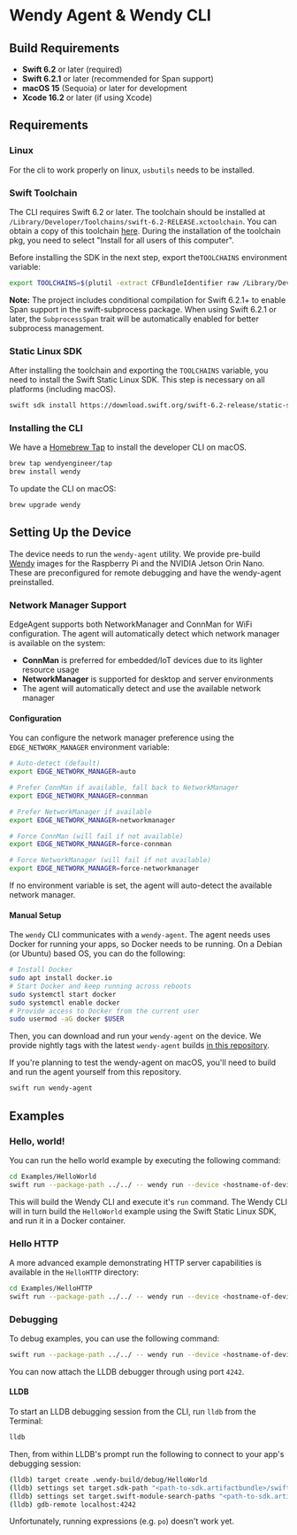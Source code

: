 # Wendy Agent & Wendy CLI

## Build Requirements

- **Swift 6.2** or later (required)
- **Swift 6.2.1** or later (recommended for Span support)
- **macOS 15** (Sequoia) or later for development
- **Xcode 16.2** or later (if using Xcode)

## Requirements

### Linux

For the cli to work properly on linux, `usbutils` needs to be installed.

### Swift Toolchain

The CLI requires Swift 6.2 or later. The toolchain should be installed at `/Library/Developer/Toolchains/swift-6.2-RELEASE.xctoolchain`. You can obtain a copy of this toolchain [here](https://download.swift.org/swift-6.2-release/xcode/swift-6.2-RELEASE/swift-6.2-RELEASE-osx.pkg). During the installation of the toolchain pkg, you need to select "Install for all users of this computer".

Before installing the SDK in the next step, export the`TOOLCHAINS` environment variable:

```sh
export TOOLCHAINS=$(plutil -extract CFBundleIdentifier raw /Library/Developer/Toolchains/swift-6.2-RELEASE.xctoolchain/Info.plist)
```

**Note:** The project includes conditional compilation for Swift 6.2.1+ to enable Span support in the swift-subprocess package. When using Swift 6.2.1 or later, the `SubprocessSpan` trait will be automatically enabled for better subprocess management.

### Static Linux SDK

After installing the toolchain and exporting the `TOOLCHAINS` variable, you need to install the Swift Static Linux SDK. This step is necessary on all platforms (including macOS).

```sh
swift sdk install https://download.swift.org/swift-6.2-release/static-sdk/swift-6.2-RELEASE/swift-6.2-RELEASE_static-linux-0.0.1.artifactbundle.tar.gz
```

### Installing the CLI

We have a [Homebrew Tap](https://github.com/wendyengineer/homebrew-tap) to install the developer CLI on macOS.

```sh
brew tap wendyengineer/tap
brew install wendy
```

To update the CLI on macOS:

```sh
brew upgrade wendy
```

## Setting Up the Device

The device needs to run the `wendy-agent` utility. We provide pre-build [Wendy](https://wendyos.io) images for the Raspberry Pi and the NVIDIA Jetson Orin Nano. These are preconfigured for remote debugging and have the wendy-agent preinstalled.

### Network Manager Support

EdgeAgent supports both NetworkManager and ConnMan for WiFi configuration. The agent will automatically detect which network manager is available on the system:

- **ConnMan** is preferred for embedded/IoT devices due to its lighter resource usage
- **NetworkManager** is supported for desktop and server environments
- The agent will automatically detect and use the available network manager

#### Configuration

You can configure the network manager preference using the `EDGE_NETWORK_MANAGER` environment variable:

```sh
# Auto-detect (default)
export EDGE_NETWORK_MANAGER=auto

# Prefer ConnMan if available, fall back to NetworkManager
export EDGE_NETWORK_MANAGER=connman

# Prefer NetworkManager if available
export EDGE_NETWORK_MANAGER=networkmanager

# Force ConnMan (will fail if not available)
export EDGE_NETWORK_MANAGER=force-connman

# Force NetworkManager (will fail if not available)
export EDGE_NETWORK_MANAGER=force-networkmanager
```

If no environment variable is set, the agent will auto-detect the available network manager.

#### Manual Setup

The `wendy` CLI communicates with a `wendy-agent`. The agent needs uses Docker for running your apps, so Docker needs to be running.
On a Debian (or Ubuntu) based OS, you can do the following:

```sh
# Install Docker
sudo apt install docker.io
# Start Docker and keep running across reboots
sudo systemctl start docker
sudo systemctl enable docker
# Provide access to Docker from the current user
sudo usermod -aG docker $USER
```

Then, you can download and run your `wendy-agent` on the device. We provide nightly tags with the latest `wendy-agent` builds [in this repository](https://github.com/wendyengineer/wendy-agent/tags).

If you're planning to test the wendy-agent on macOS, you'll need to build and run the agent yourself from this repository.

```sh
swift run wendy-agent
```

## Examples

### Hello, world!

You can run the hello world example by executing the following command:

```sh
cd Examples/HelloWorld
swift run --package-path ../../ -- wendy run --device <hostname-of-device>
```

This will build the Wendy CLI and execute it's `run` command. The Wendy CLI will in turn build the
`HelloWorld` example using the Swift Static Linux SDK, and run it in a Docker container.

### Hello HTTP

A more advanced example demonstrating HTTP server capabilities is available in the `HelloHTTP` directory:

```sh
cd Examples/HelloHTTP
swift run --package-path ../../ -- wendy run --device <hostname-of-device>
```

### Debugging

To debug examples, you can use the following command:

```sh
swift run --package-path ../../ -- wendy run --device <hostname-of-device> --debug
```

You can now attach the LLDB debugger through using port `4242`.

#### LLDB

To start an LLDB debugging session from the CLI, run `lldb` from the Terminal:

```sh
lldb
```

Then, from within LLDB's prompt run the following to connect to your app's debugging session:

```sh
(lldb) target create .wendy-build/debug/HelloWorld
(lldb) settings set target.sdk-path "<path-to-sdk.artifactbundle>/swift-6.2-RELEASE_static-linux-0.0.1/swift-linux-musl/musl-1.2.5.sdk/aarch64"
(lldb) settings set target.swift-module-search-paths "<path-to-sdk.artifactbundle>/swift-6.2-RELEASE_static-linux-0.0.1/swift-linux-musl/musl-1.2.5.sdk/aarch64/usr/lib/swift_static/linux-static"
(lldb) gdb-remote localhost:4242
```

Unfortunately, running expressions (e.g. `po`) doesn't work yet.

